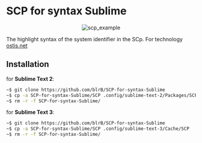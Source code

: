 # SCP for syntax Sublime

<p align="center">
  <img src="https://raw.githubusercontent.com/blrB/SCP-for-syntax-Sublime/master/scp_example.jpg" alt="scp_example"/>
</p>

The highlight syntax of the system identifier in the SCp.
For technology <a href="http://ostis.net/">ostis.net</a>

## Installation

for **Sublime Text 2**:

```sh
~$ git clone https://github.com/blrB/SCP-for-syntax-Sublime
~$ cp -a SCP-for-syntax-Sublime/SCP .config/sublime-text-2/Packages/SCP
~$ rm -r -f SCP-for-syntax-Sublime/

```
for **Sublime Text 3**:

```sh
~$ git clone https://github.com/blrB/SCP-for-syntax-Sublime
~$ cp -a SCP-for-syntax-Sublime/SCP .config/sublime-text-3/Cache/SCP
~$ rm -r -f SCP-for-syntax-Sublime/

```


